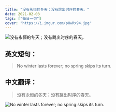 ```yaml
---
title: "没有永恒的冬天；没有跳出时序的春天。"
date: 2021-02-03
tags: ["每日一句"]
cover: "https://i.imgur.com/pHwRx94.jpg"
---
```


![没有永恒的冬天；没有跳出时序的春天。](https://i.imgur.com/cRHsQmy.jpg)

## 英文短句：
> No winter lasts forever; no spring skips its turn. 

<!--more-->

## 中文翻译：
> 没有永恒的冬天；没有跳出时序的春天。

![No winter lasts forever; no spring skips its turn. ](https://i.imgur.com/OtoCDbk.jpg)


